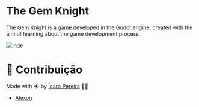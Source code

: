 # The Gem Knight 

The Gem Knight is a game developed in the Godot engine, created with the aim of learning about the game development process. 

![inde](https://github.com/user-attachments/assets/8c099195-3373-4660-85d9-8f03550783ca)

# :tada: Contribuição

Made with ☀️ by [Ícaro Pereira](https://github.com/icarosun) 🎈🚀

- [Alexon](https://github.com/Alexon45)
